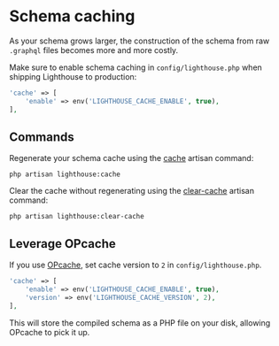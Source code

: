 # Schema caching

As your schema grows larger, the construction of the schema from raw `.graphql` files
becomes more and more costly.

Make sure to enable schema caching in `config/lighthouse.php` when shipping Lighthouse to production:

```php
'cache' => [
    'enable' => env('LIGHTHOUSE_CACHE_ENABLE', true),
],
```

## Commands

Regenerate your schema cache using the [cache](../api-reference/commands.md#cache) artisan command:

    php artisan lighthouse:cache

Clear the cache without regenerating using the [clear-cache](../api-reference/commands.md#clear-cache) artisan command:

    php artisan lighthouse:clear-cache

## Leverage OPcache

If you use [OPcache](https://www.php.net/manual/en/book.opcache.php), set cache version to `2` in `config/lighthouse.php`.

```php
'cache' => [
    'enable' => env('LIGHTHOUSE_CACHE_ENABLE', true),
    'version' => env('LIGHTHOUSE_CACHE_VERSION', 2),
],
```

This will store the compiled schema as a PHP file on your disk, allowing OPcache to pick it up.
